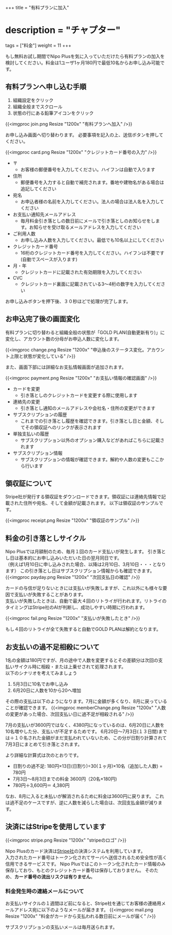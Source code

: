 +++
title = "有料プランに加入"
# description = "チャプター"
tags = ["料金"]
weight = 11
+++

もし無料お試し期間でNipo Plusを気に入っていただけたら有料プランの加入を検討してください。料金は1ユーザ1ヶ月180円で最低10名からお申し込み可能です。

## 有料プランへ申し込む手順

1. 組織設定をクリック
1. 組織全般までスクロール
1. 状態の行にある鉛筆アイコンをクリック

{{<imgproc join.png Resize "1200x" "有料プランへ加入" />}}

お申し込み画面へ切り替わります。
必要事項を記入の上、送信ボタンを押してください。

{{<imgproc card.png Resize "1200x" "クレジットカード番号の入力" />}}

- 〒
  - お客様の郵便番号を入力してください。ハイフンは自動で入ります
- 住所
  - 郵便番号を入力すると自動で補完されます。番地や建物名がある場合は追記してください
- 宛名
  - お申込者様の名前を入力してください。法人の場合は法人名を入力してください
- お支払い通知先メールアドレス
  - 毎月料金引き落としの数日前にメールで引き落としのお知らせをします。お知らせを受け取るメールアドレスを入力してください
- ご利用人数
  - お申し込み人数を入力してください。最低でも10名以上にしてください
- クレジットカード番号
  - 16桁のクレジットカード番号を入力してください。ハイフンは不要です(自動でスペースが入ります)
- 月・年
  - クレジットカードに記載された有効期限を入力してください
- CVC
  - クレジットカード裏面に記載されている3〜4桁の数字を入力してください

お申し込みボタンを押下後、３０秒ほどで処理が完了します。

## お申込完了後の画面変化

有料プランに切り替わると組織全般の状態が「GOLD PLAN(自動更新有り)」に変化し、アカウント数の分母がお申込人数に変化します。

{{<imgproc change.png Resize "1200x" "申込後のステータス変化。アカウント上限と状態が変化している" />}}

また、画面下部には詳細なお支払情報画面が追加されます。

{{<imgproc payment.png Resize "1200x" "お支払い情報の確認画面" />}}

- カードを変更
  - 引き落としのクレジットカードを変更する際に使用します
- 連絡先の変更
  - 引き落とし通知のメールアドレスや会社名・住所の変更ができます
- サブスクリプションの履歴
  - これまでの引き落とし履歴を確認できます。引き落とし日と金額、そしてその領収証へのリンクが表示されます
- 単独支払いの履歴
  - サブスクリプション以外のオプション購入などがあればこちらに記載されます
- サブスクリプション情報
  - サブスクリプションの情報が確認できます。解約や人数の変更もここから行います

## 領収証について

Stripe社が発行する領収証をダウンロードできます。領収証には連絡先情報で記載された住所や宛名、そして金額が記載されます。
以下は領収証のサンプルです。

{{<imgproc receipt.png Resize "1200x" "領収証のサンプル" />}}

## 料金の引き落としサイクル

Nipo Plusでは月額制のため、毎月１回のカード支払いが発生します。
引き落とし日は基本的にお申し込みいただいた日の翌月同日です。  
（例えば1月10日に申し込みされた場合、以降は2月10日、3月10日・・・となります）
この引き落とし日はサブスクリプション情報からも確認できます。
{{<imgproc payday.png Resize "1200x" "次回支払日の確認" />}}

カードの与信が足りないときには支払いが失敗しますが、これ以外にも様々な要因で支払いが失敗することがあります。  
支払いが失敗したときは、自動で最大４回のリトライが行われます。リトライのタイミングはStripe社のAIが判断し、成功しやすい時期に行われます。

{{<imgproc fail.png Resize "1200x" "支払いが失敗したとき" />}}

もし４回のリトライが全て失敗すると自動でGOLD PLANは解約となります。

## お支払いの過不足相殺について

1名の金額は180円ですが、月の途中で人数を変更するとその差額分は次回の支払いサイクル時に相殺・または上乗せされて処理されます。  
以下のシナリオを考えてみましょう

1. 5月3日に10名でお申し込み
1. 6月20日に人数を10から20へ増加

その際の支払は以下のようになります。7月に金額が多くなり、8月に戻っていることが確認できます。
{{<imgproc memberChange.png Resize "1200x" "人数の変更があった場合、次回支払い日に過不足が相殺される" />}}

7月の支払いが3600円ではなく、4380円になっているのは、6月20日に人数を10名増やした分、支払いが不足するためです。
6月20日〜7月3日(１３日間)までは＋１０名された金額がまだ支払われていないため、この分が日割り計算されて7月3日にまとめて引き落とされます。

より詳細な計算式は次のとおりです。

- 日割りの過不足: 180円×13日(日割り)÷30(１ヶ月)×10名（追加した人数) = 780円
- 7月3日〜8月3日までの料金 3600円（20名×180円)
- 780円＋3,600円＝ 4,380円

なお、8月に入ると未払いが解消されるために料金は3600円に戻ります。
これは過不足のケースですが、逆に人数を減らした場合は、次回支払金額が減ります。

## 決済にはStripeを使用しています

{{<imgproc stripe.png Resize "1200x" "stripeのロゴ" />}}

Nipo Plusのカード決済は[Stripe社](https://stripe.com/jp)の決済システムを利用しています。  
入力されたカード番号はトークン化されてサーバへ送信されるため安全性が高く信用できるサービスです。
Nipo Plusではこのトークン化されたカード情報のみ保存しており、もとのクレジットカード番号は保存しておりません。
そのため、**カード番号の流出リスクは有りません**。

### 料金発生時の連絡メールについて

お支払いサイクルの１週間ほど前になると、Stripe社を通じてお客様の連絡用メールアドレス宛に以下のようなメールが届きます。
{{<imgproc mail.png Resize "1200x" "料金がカードから支払われる数日前にメールが届く" />}}

サブスクリプションの支払いメールは毎月送られます。
